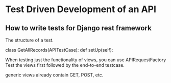 # Test Driven Development of an API

## How to write tests for Django rest framework

The structure of a test.

class GetAllRecords(APITestCase):
    def setUp(self):


When testing just the functionality of views, you can use APIRequestFactory
Test the views first followed by the end-to-end testcase. 

generic views already contain GET, POST, etc.


        
